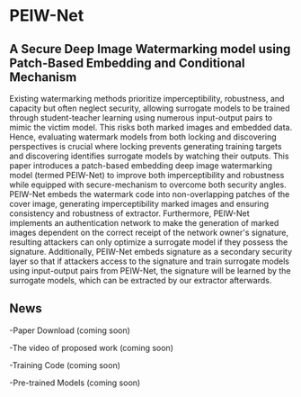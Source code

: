 # PEIW-Net
## A Secure Deep Image Watermarking model using Patch-Based Embedding and Conditional Mechanism

Existing watermarking methods prioritize imperceptibility, robustness, and capacity but often neglect security, allowing surrogate models to be trained through student-teacher learning using numerous input-output pairs to mimic the victim model. This risks both marked images and embedded data. Hence, evaluating watermark models from both locking and discovering perspectives is crucial where locking prevents generating training targets and discovering identifies surrogate models by watching their outputs. This paper introduces a patch-based embedding deep image watermarking model (termed PEIW-Net) to improve both imperceptibility and robustness while equipped with secure-mechanism to overcome both security angles. PEIW-Net embeds the watermark code into non-overlapping patches of the cover image, generating imperceptibility marked images and ensuring consistency and robustness of extractor. Furthermore, PEIW-Net implements an authentication network to make the generation of marked images dependent on the correct receipt of the network owner's signature, resulting attackers can only optimize a surrogate model if they possess the signature. Additionally, PEIW-Net embeds signature as a secondary security layer so that if attackers access to the signature and train surrogate models using input-output pairs from PEIW-Net, the signature will be learned by the surrogate models, which can be extracted by our extractor afterwards.

## News

  -Paper Download (coming soon)
  
  -The video of proposed work (coming soon)
  
  -Training Code (coming soon)
  
  -Pre-trained Models (coming soon)
    
